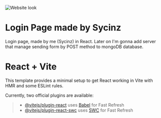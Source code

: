 ![Website look](https://github.com/Sycinz/loginPage/RepoIMGS/Website_look.png)

# Login Page made by Sycinz

Login page, made by me (Sycinz) in React.
Later on I'm gonna add server that manage sending form
by POST method to mongoDB database.

# React + Vite

This template provides a minimal setup to get React working in Vite with HMR and some ESLint rules.

Currently, two official plugins are available:

> - [@vitejs/plugin-react](https://github.com/vitejs/vite-plugin-react/blob/main/packages/plugin-react/README.md) uses [Babel](https://babeljs.io/) for Fast Refresh
> - [@vitejs/plugin-react-swc](https://github.com/vitejs/vite-plugin-react-swc) uses [SWC](https://swc.rs/) for Fast Refresh

